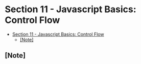 # Section 11 - Javascript Basics: Control Flow

- [Section 11 - Javascript Basics: Control Flow](#Section-11---Javascript-Basics-Control-Flow)
  - [[Note]](#Note)

## [Note]